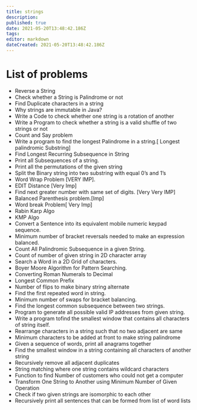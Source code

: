 ```yaml
---
title: strings
description: 
published: true
date: 2021-05-20T13:48:42.186Z
tags: 
editor: markdown
dateCreated: 2021-05-20T13:48:42.186Z
---
```


# List of problems

* Reverse a String
* Check whether a String is Palindrome or not
* Find Duplicate characters in a string
* Why strings are immutable in Java?
* Write a Code to check whether one string is a rotation of another
* Write a Program to check whether a string is a valid shuffle of two strings or not
* Count and Say problem
* Write a program to find the longest Palindrome in a string.[ Longest palindromic Substring]
* Find Longest Recurring Subsequence in String
* Print all Subsequences of a string.
* Print all the permutations of the given string
* Split the Binary string into two substring with equal 0’s and 1’s
* Word Wrap Problem [VERY IMP].
* EDIT Distance [Very Imp]
* Find next greater number with same set of digits. [Very Very IMP]
* Balanced Parenthesis problem.[Imp]
* Word break Problem[ Very Imp]
* Rabin Karp Algo
* KMP Algo
* Convert a Sentence into its equivalent mobile numeric keypad sequence.
* Minimum number of bracket reversals needed to make an expression balanced.
* Count All Palindromic Subsequence in a given String.
* Count of number of given string in 2D character array
* Search a Word in a 2D Grid of characters.
* Boyer Moore Algorithm for Pattern Searching.
* Converting Roman Numerals to Decimal
* Longest Common Prefix
* Number of flips to make binary string alternate
* Find the first repeated word in string.
* Minimum number of swaps for bracket balancing.
* Find the longest common subsequence between two strings.
* Program to generate all possible valid IP addresses from given string.
* Write a program tofind the smallest window that contains all characters of string itself.
* Rearrange characters in a string such that no two adjacent are same
* Minimum characters to be added at front to make string palindrome
* Given a sequence of words, print all anagrams together
* Find the smallest window in a string containing all characters of another string
* Recursively remove all adjacent duplicates
* String matching where one string contains wildcard characters
* Function to find Number of customers who could not get a computer
* Transform One String to Another using Minimum Number of Given Operation
* Check if two given strings are isomorphic to each other
* Recursively print all sentences that can be formed from list of word lists